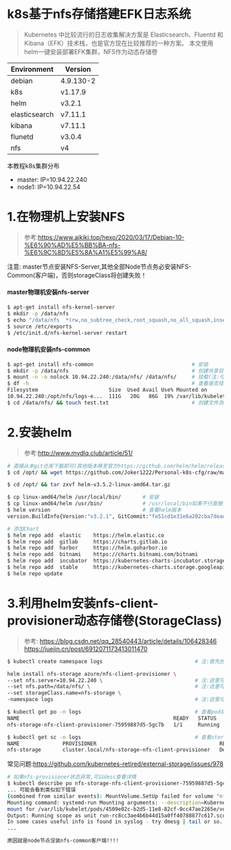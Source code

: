 # k8s基于nfs存储搭建EFK日志系统
> Kubernetes 中比较流行的日志收集解决方案是 Elasticsearch、Fluentd 和 Kibana（EFK）技术栈，也是官方现在比较推荐的一种方案。
> 本文使用helm一键安装部署EFK集群，NFS作为动态存储卷

| Environment | Version |
|-|-|
| debian | 4.9.130-2 |
| k8s | v1.17.9 |
| helm | v3.2.1 |
| elasticsearch | v7.11.1 |
| kibana | v7.11.1 |
| flunetd | v3.0.4 |
| nfs | v4 |

本教程k8s集群分布
- master:  IP=10.94.22.240
- node1: IP=10.94.22.54

# 1.在物理机上安装NFS
> 参考:https://www.aikiki.top/hexo/2020/03/17/Debian-10-%E6%90%AD%E5%BB%BA-nfs-%E6%9C%8D%E5%8A%A1%E5%99%A8/

注意: master节点安装NFS-Server,其他全部Node节点务必安装NFS-Common(客户端)，否则storageClass将创建失败！

#### master物理机安装nfs-server
```bash
$ apt-get install nfs-kernel-server                                                           # 安装
$ mkdir -p /data/nfs                                                                          # 创建共享目录
$ echo "/data/nfs  *(rw,no_subtree_check,root_squash,no_all_squash,insecure)" >> /etc/exports # 设置共享权限
$ source /etc/exports                                                                         # 检查配置(可能会报一些奇怪的错,可以考虑忽略)
$ /etc/init.d/nfs-kernel-server restart                                                       # 重启
```

#### node物理机安装nfs-common
```bash
$ apt-get install nfs-common                                # 安装
$ mkdir -p /data/nfs                                        # 创建共享目录
$ mount -n -o nolock 10.94.22.240:/data/nfs/ /data/nfs/     # 挂载(注:可以设置你自己的MasterIP和共享路径)
$ df -h                                                     # 查看是否挂载成功
Filesystem                       Size  Used Avail Use% Mounted on
10.94.22.240:/opt/nfs/logs-e...  111G   20G   86G  19% /var/lib/kubelet/...
$ cd /data/nfs/ && touch test.txt                           # 创建文件测试是否共享成功，此时回到master节点执行ls /data/nfs/应该能看到test.txt
```
# 2.安装helm
> 参考:http://www.mydlq.club/article/51/

```bash
# 直接从本git仓库下载即可(其他版本移至官方https://github.com/helm/helm/releases)
$ cd /opt/ && wget https://github.com/Joker1222/Personal-k8s-cfg/raw/main/k8s_efk/helm-v3.5.2-linux-amd64.tar.gz

$ cd /opt/ && tar zxvf helm-v3.5.2-linux-amd64.tar.gz

$ cp linux-amd64/helm /usr/local/bin/       # 安装
$ cp linux-amd64/helm /usr/bin/             # /usr/local/bin如果不行直接安装到/usr/bin
$ helm version                              # 查看helm版本
version.BuildInfo{Version:"v3.2.1", GitCommit:"fe51cd1e31e6a202cba7dead9552a6d418ded79a", GitTreeState:"clean", GoVersion:"go1.13.10"}

# 添加Chart
$ helm repo add  elastic    https://helm.elastic.co
$ helm repo add  gitlab     https://charts.gitlab.io
$ helm repo add  harbor     https://helm.goharbor.io
$ helm repo add  bitnami    https://charts.bitnami.com/bitnami
$ helm repo add  incubator  https://kubernetes-charts-incubator.storage.googleapis.com
$ helm repo add  stable     https://kubernetes-charts.storage.googleapis.com
$ helm repo update
```

# 3.利用helm安装nfs-client-provisioner动态存储卷(StorageClass)
> 参考:
> https://blog.csdn.net/qq_28540443/article/details/106428346
> https://juejin.cn/post/6912071173413011470

```bash
$ kubectl create namespace logs                              # 注:首先创建一个命名空间,后续我们所有的容器都放在这个命名空间下
```

```bash
helm install nfs-storage azure/nfs-client-provisioner \
--set nfs.server=10.94.22.240 \                              # 注:这里可以替换成你的master节点IP
--set nfs.path=/data/nfs/ \                                  # 注:这里可以替换成你的共享路径
--set storageClass.name=nfs-storage \
-namespace logs                                              # 注:这里可以替换成你的命名空间
```

```bash
$ kubectl get po -n logs                                     # 查看pod状态
NAME                                                  READY   STATUS    RESTARTS   AGE
nfs-storage-nfs-client-provisioner-75959887d5-5gc7b   1/1     Running   0          16h

$ kubectl get sc -n logs                                     # 查看storageClass
NAME              PROVISIONER                                        RECLAIMPOLICY   VOLUMEBINDINGMODE      ALLOWVOLUMEEXPANSION   AGE
nfs-storage       cluster.local/nfs-storage-nfs-client-provisioner   Delete          Immediate              true                   16h
```

常见问题:https://github.com/kubernetes-retired/external-storage/issues/978
```bash
# 如果nfs-provisioner状态异常,可以desc查看详情
$ kubectl describe po nfs-storage-nfs-client-provisioner-75959887d5-5gc7b -n logs
... 可能会看到类似如下错误
(combined from similar events): MountVolume.SetUp failed for volume "nfs-client-root" : mount failed: exit status 32 
Mounting command: systemd-run Mounting arguments: --description=Kubernetes transient 
mount for /var/lib/kubelet/pods/4509e02c-b2d5-11e8-82cf-0cc47ae2265e/volumes/kubernetes.io~nfs/nfs-client-root --scope -- mount -t nfs 10.8.26.123:/testnfs /var/lib/kubelet/pods/4509e02c-b2d5-11e8-82cf-0cc47ae2265e/volumes/kubernetes.io~nfs/nfs-client-root 
Output: Running scope as unit run-rc8cc3ae4b6b44d15a0ff40788877c617.scope. mount: wrong fs type, bad option, bad superblock on 10.8.26.123:/testnfs, missing codepage or helper program, or other error (for several filesystems (e.g. nfs, cifs) you might need a /sbin/mount.<type> helper program) 
In some cases useful info is found in syslog - try dmesg | tail or so.
...

原因就是node节点没装nfs-common客户端!!!!
```


